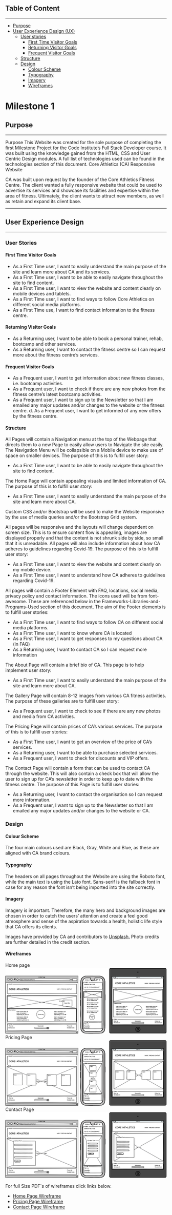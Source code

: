 ## Table of Content
----
* [Purpose](#Purpose)
* [User Experience Design (UX)](#User-Experience-Design)
  * [User stories](#User-Stories)
    * [First Time Visitor Goals](#First-Time-Visitor-Goals)
    * [Returning Visitor Goals](#Returning-Visitor-Goals)
    * [Frequent Visitor Goals](#Frequent-Visitor-Goals)
  * [Structure](#Structure)
  * [Design](#Design)
    * [Colour Scheme](#Colour-Scheme)
    * [Typography](#Typography)
    * [Imagery](#Imagery)
    * [Wireframes](#Wireframes)

# Milestone 1

## Purpose
----
Purpose
This Website was created for the sole purpose of completing the first Milestone
Project for the Code Institute’s Full Stack Developer course. It was built using the
knowledge gained from the HTML, CSS and User Centric Design modules. A full
list of technologies used can be found in the technologies section of this
document.
Core Athletics (CA) Responsive Website

CA was built upon request by the founder of the Core Athletics Fitness Centre. 
The client wanted a fully responsive website that could be used
to advertise its services and showcase its facilities and expertise within the area of fitness. Ultimately, the client wants to attract new members, as well as retain and expand its client base.
***
## User Experience Design
----

### User Stories
#### First Time Visitor Goals
 * As a First Time user, I want to easily understand the main purpose of
the site and learn more about CA and its services.
* As a First Time user, I want to be able to easily navigate throughout
the site to find content.
* As a First Time user, I want to view the website and content clearly on
mobile devices and tablets.
* As a First Time user, I want to find ways to follow Core Athletics on
different social media platforms.
* As a First Time use, I want to find contact information to the fitness centre.

#### Returning Visitor Goals
* As a Returning user, I want to be able to book a personal trainer, rehab, bootcamp and other services. 
* As a Returning user, I want to contact the fitness centre so I can request more about the fitness centre’s services.

#### Frequent Visitor Goals
*	As a Frequent user, I want to get information about new fitness classes, i.e. bootcamp activities. 
* As a Frequent user, I want to check if there are any new photos from the fitness centre’s latest bootcamp activities. 
* As a Frequent user, I want to sign up to the Newsletter so that I am emailed any major updates and/or changes to the website or the fitness centre.
d.	As a Frequent user, I want to get informed of any new offers by the fitness centre.

#### Structure
All Pages will contain a Navigation menu at the top of the Webpage that directs them to a new Page to easily allow users to Navigate the site easily. The Navigation Menu will be collapsible on a Mobile device to make use of space on smaller devices. The purpose of this is to fulfill user story:

* As a First Time user, I want to be able to easily navigate throughout the site to find content.

The Home Page will contain appealing visuals and limited information of CA. The purpose of this is to fulfill user story:

*	As a First Time user, I want to easily understand the main purpose of the site and learn more about CA.

Custom CSS and/or Bootstrap will be used to make the Website responsive by the use of media queries and/or the Bootstrap Grid system.

All pages will be responsive and the layouts will change dependent on screen size. This is to ensure content flow is appealing, images are displayed properly and that the content is not shrunk side by side, so small that it is unreadable. All pages will also include information about how CA adheres to guidelines regarding Covid-19. The purpose of this is to fulfill user story:

* As a First Time user, I want to view the website and content clearly on my mobile device.
*	As a First Time user, I want to understand how CA adheres to guidelines regarding Covid-19.

All pages will contain a Footer Element with FAQ, locations, social media, privacy policy and contact information. The icons used will be from font-awesome. These are referenced below in the Frameworks-Libraries-and-Programs-Used section of this document. The aim of the Footer elements is to fulfill user stories:

*	As a First Time user, I want to find ways to follow CA on different social media platforms.
*	As a First Time user, I want to know where CA is located
*	As a First Time user, I want to get responses to my questions about CA (in FAQ)
*	As a Returning user, I want to contact CA so I can request more information

The About Page will contain a brief bio of CA. This page is to help implement user story:

*	As a First Time user, I want to easily understand the main purpose of the site and learn more about CA.

The Gallery Page will contain 8-12 images from various CA fitness activities. The purpose of these galleries are to fulfill user story:

*	As a Frequent user, I want to check to see if there are any new photos and media from CA activities.

The Pricing Page will contain prices of CA’s various services. The purpose of this is to fulfill user stories:
*	As a First Time user, I want to get an overview of the price of CA’s services.
*	As a Returning user, I want to be able to purchase selected services. 
*	As a Frequent user, I want to check for discounts and VIP offers. 

The Contact Page will contain a form that can be used to contact CA through the website. This will also contain a check box that will allow the user to sign up for CA’s newsletter in order to keep up to date with the fitness centre. The purpose of this Page is to fulfill user stories:

*	As a Returning user, I want to contact the organisation so I can request more information.
*	As a Frequent user, I want to sign up to the Newsletter so that I am emailed any major updates and/or changes to the website or CA.

### Design

#### Colour Scheme
The four main colours used are Black, Gray, White and Blue, as these are aligned with CA brand colours. 

#### Typography

The headers on all pages throughout the Website are using the Roboto font, while the main text is using the Lato font. Sans-serif is the fallback font in case for any reason the font isn’t being imported into the site correctly. 

#### Imagery
Imagery is important. Therefore, the many hero and background images are chosen in order to catch the users’ attention and create a feel good atmosphere and sense of the aspiration towards a health, holistic life style that CA offers its clients. 

Images have provided by CA and contributors to [Unsplash.](https://unsplash.com/) Photo credits are further detailed in the credit section.
#### Wireframes
Home page<br>
![Home Page Wireframe](docs/wireframes/home-wf.png)<br> 
Pricing Page<br>
![Pricing Page Wireframe](docs/wireframes/pricing-wf.png)<br>
Contact Page<br>
![Contact Page Wireframe](docs/wireframes/contact-wf.png)<br>

For full Size PDF´s of wireframes click links below.
* [Home Page Wireframe](docs/wireframes/home-wf.pdf)
* [Pricing Page Wireframe](docs/wireframes/pricing-wf.pdf)
* [Contact Page Wireframe](docs/wireframes/contact-wf.pdf)